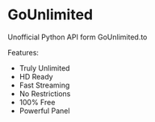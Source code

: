 # GoUnlimited
Unofficial Python API form GoUnlimited.to

Features:
 - Truly Unlimited
 - HD Ready
 - Fast Streaming
 - No Restrictions
 - 100% Free
 - Powerful Panel
